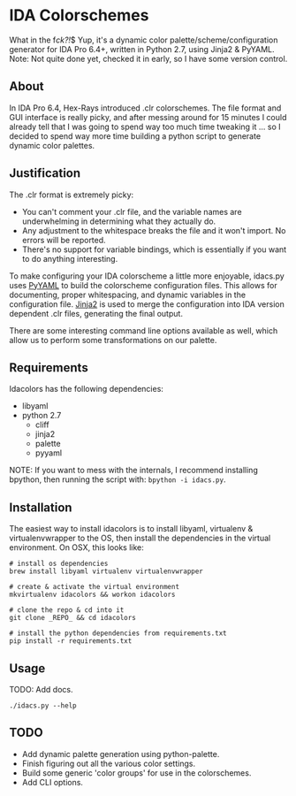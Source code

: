 IDA Colorschemes
================
What in the f*ck?!*$ Yup, it's a dynamic color palette/scheme/configuration generator for IDA Pro 6.4+, written in Python 2.7, using Jinja2 & PyYAML.
Note: Not quite done yet, checked it in early, so I have some version control.

About
-----
In IDA Pro 6.4, Hex-Rays introduced .clr colorschemes. The file format and GUI interface is really picky, and after messing around for 15 minutes I could already tell that I was going to spend way too much time tweaking it ... so I decided to spend way more time building a python script to generate dynamic color palettes.


Justification
-------------
The .clr format is extremely picky:
- You can't comment your .clr file, and the variable names are underwhelming in determining what they actually do.
- Any adjustment to the whitespace breaks the file and it won't import. No errors will be reported.
- There's no support for variable bindings, which is essentially if you want to do anything interesting.

To make configuring your IDA colorscheme a little more enjoyable, idacs.py uses [PyYAML](http://pyyaml.org/) to build the colorscheme configuration files. This allows for documenting, proper whitespacing, and dynamic variables in the configuration file. [Jinja2](http://jinja.pocoo.org/docs/) is used to merge the configuration into IDA version dependent .clr files, generating the final output.

There are some interesting command line options available as well, which allow us to perform some transformations on our palette.


Requirements
------------
Idacolors has the following dependencies:

- libyaml
- python 2.7
    - cliff
    - jinja2
    - palette
    - pyyaml

NOTE: If you want to mess with the internals, I recommend installing bpython, then running the script with: `bpython -i idacs.py`.


Installation
------------
The easiest way to install idacolors is to install libyaml, virtualenv & virtualenvwrapper to the OS, then install the dependencies in the virtual environment. On OSX, this looks like:

    # install os dependencies
    brew install libyaml virtualenv virtualenvwrapper

    # create & activate the virtual environment
    mkvirtualenv idacolors && workon idacolors

    # clone the repo & cd into it
    git clone _REPO_ && cd idacolors

    # install the python dependencies from requirements.txt
    pip install -r requirements.txt


Usage
-----
TODO: Add docs.

    ./idacs.py --help


TODO
----
- Add dynamic palette generation using python-palette.
- Finish figuring out all the various color settings.
- Build some generic 'color groups' for use in the colorschemes.
- Add CLI options.
